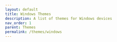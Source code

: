 ```yaml
---
layout: default
title: Windows Themes
description: A list of themes for Windows devices
nav_order: 1
parent: Themes
permalink: /themes/windows
---
```


<!-- 
{: .note }
> {: .opaque }
> 
>
> 
-->

